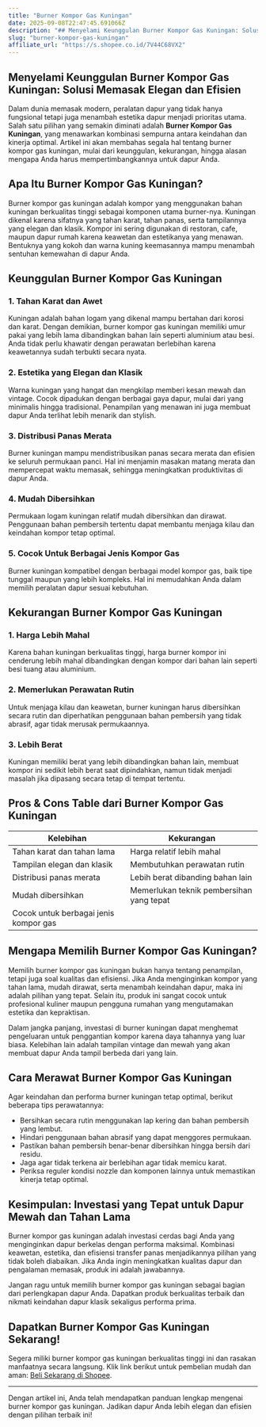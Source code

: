 ```yaml
---
title: "Burner Kompor Gas Kuningan"
date: 2025-09-08T22:47:45.691066Z
description: "## Menyelami Keunggulan Burner Kompor Gas Kuningan: Solusi Memasak Elegan dan Efisien..."
slug: "burner-kompor-gas-kuningan"
affiliate_url: "https://s.shopee.co.id/7V44C68VX2"
---
```

## Menyelami Keunggulan Burner Kompor Gas Kuningan: Solusi Memasak Elegan dan Efisien

Dalam dunia memasak modern, peralatan dapur yang tidak hanya fungsional tetapi juga menambah estetika dapur menjadi prioritas utama. Salah satu pilihan yang semakin diminati adalah **Burner Kompor Gas Kuningan**, yang menawarkan kombinasi sempurna antara keindahan dan kinerja optimal. Artikel ini akan membahas segala hal tentang burner kompor gas kuningan, mulai dari keunggulan, kekurangan, hingga alasan mengapa Anda harus mempertimbangkannya untuk dapur Anda.

## Apa Itu Burner Kompor Gas Kuningan?

Burner kompor gas kuningan adalah kompor yang menggunakan bahan kuningan berkualitas tinggi sebagai komponen utama burner-nya. Kuningan dikenal karena sifatnya yang tahan karat, tahan panas, serta tampilannya yang elegan dan klasik. Kompor ini sering digunakan di restoran, cafe, maupun dapur rumah karena keawetan dan estetikanya yang menawan. Bentuknya yang kokoh dan warna kuning keemasannya mampu menambah sentuhan kemewahan di dapur Anda.

## Keunggulan Burner Kompor Gas Kuningan

### 1. Tahan Karat dan Awet

Kuningan adalah bahan logam yang dikenal mampu bertahan dari korosi dan karat. Dengan demikian, burner kompor gas kuningan memiliki umur pakai yang lebih lama dibandingkan bahan lain seperti aluminium atau besi. Anda tidak perlu khawatir dengan perawatan berlebihan karena keawetannya sudah terbukti secara nyata.

### 2. Estetika yang Elegan dan Klasik

Warna kuningan yang hangat dan mengkilap memberi kesan mewah dan vintage. Cocok dipadukan dengan berbagai gaya dapur, mulai dari yang minimalis hingga tradisional. Penampilan yang menawan ini juga membuat dapur Anda terlihat lebih menarik dan stylish.

### 3. Distribusi Panas Merata

Burner kuningan mampu mendistribusikan panas secara merata dan efisien ke seluruh permukaan panci. Hal ini menjamin masakan matang merata dan mempercepat waktu memasak, sehingga meningkatkan produktivitas di dapur Anda.

### 4. Mudah Dibersihkan

Permukaan logam kuningan relatif mudah dibersihkan dan dirawat. Penggunaan bahan pembersih tertentu dapat membantu menjaga kilau dan keindahan kompor tetap optimal.

### 5. Cocok Untuk Berbagai Jenis Kompor Gas

Burner kuningan kompatibel dengan berbagai model kompor gas, baik tipe tunggal maupun yang lebih kompleks. Hal ini memudahkan Anda dalam memilih peralatan dapur sesuai kebutuhan.

## Kekurangan Burner Kompor Gas Kuningan

### 1. Harga Lebih Mahal

Karena bahan kuningan berkualitas tinggi, harga burner kompor ini cenderung lebih mahal dibandingkan dengan kompor dari bahan lain seperti besi tuang atau aluminium.

### 2. Memerlukan Perawatan Rutin

Untuk menjaga kilau dan keawetan, burner kuningan harus dibersihkan secara rutin dan diperhatikan penggunaan bahan pembersih yang tidak abrasif, agar tidak merusak permukaannya.

### 3. Lebih Berat

Kuningan memiliki berat yang lebih dibandingkan bahan lain, membuat kompor ini sedikit lebih berat saat dipindahkan, namun tidak menjadi masalah jika dipasang secara tetap di tempat tertentu.

## Pros & Cons Table dari Burner Kompor Gas Kuningan

| Kelebihan                                         | Kekurangan                                           |
|---------------------------------------------------|-----------------------------------------------------|
| Tahan karat dan tahan lama                       | Harga relatif lebih mahal                          |
| Tampilan elegan dan klasik                        | Membutuhkan perawatan rutin                        |
| Distribusi panas merata                           | Lebih berat dibanding bahan lain                   |
| Mudah dibersihkan                                | Memerlukan teknik pembersihan yang tepat          |
| Cocok untuk berbagai jenis kompor gas             |                                                    |

## Mengapa Memilih Burner Kompor Gas Kuningan?

Memilih burner kompor gas kuningan bukan hanya tentang penampilan, tetapi juga soal kualitas dan efisiensi. Jika Anda menginginkan kompor yang tahan lama, mudah dirawat, serta menambah keindahan dapur, maka ini adalah pilihan yang tepat. Selain itu, produk ini sangat cocok untuk profesional kuliner maupun pengguna rumahan yang mengutamakan estetika dan kepraktisan.

Dalam jangka panjang, investasi di burner kuningan dapat menghemat pengeluaran untuk penggantian kompor karena daya tahannya yang luar biasa. Kelebihan lain adalah tampilan vintage dan mewah yang akan membuat dapur Anda tampil berbeda dari yang lain.

## Cara Merawat Burner Kompor Gas Kuningan

Agar keindahan dan performa burner kuningan tetap optimal, berikut beberapa tips perawatannya:

- Bersihkan secara rutin menggunakan lap kering dan bahan pembersih yang lembut.
- Hindari penggunaan bahan abrasif yang dapat menggores permukaan.
- Pastikan bahan pembersih benar-benar dibersihkan hingga bersih dari residu.
- Jaga agar tidak terkena air berlebihan agar tidak memicu karat.
- Periksa reguler kondisi nozzle dan komponen lainnya untuk memastikan kinerja tetap optimal.

## Kesimpulan: Investasi yang Tepat untuk Dapur Mewah dan Tahan Lama

Burner kompor gas kuningan adalah investasi cerdas bagi Anda yang menginginkan dapur berkelas dengan performa maksimal. Kombinasi keawetan, estetika, dan efisiensi transfer panas menjadikannya pilihan yang tidak boleh diabaikan. Jika Anda ingin meningkatkan kualitas dapur dan pengalaman memasak, produk ini adalah jawabannya.

Jangan ragu untuk memilih burner kompor gas kuningan sebagai bagian dari perlengkapan dapur Anda. Dapatkan produk berkualitas terbaik dan nikmati keindahan dapur klasik sekaligus performa prima.

## Dapatkan Burner Kompor Gas Kuningan Sekarang!

Segera miliki burner kompor gas kuningan berkualitas tinggi ini dan rasakan manfaatnya secara langsung. Klik link berikut untuk pembelian mudah dan aman: [Beli Sekarang di Shopee](https://s.shopee.co.id/7V44C68VX2).

---

Dengan artikel ini, Anda telah mendapatkan panduan lengkap mengenai burner kompor gas kuningan. Jadikan dapur Anda lebih elegan dan efisien dengan pilihan terbaik ini!